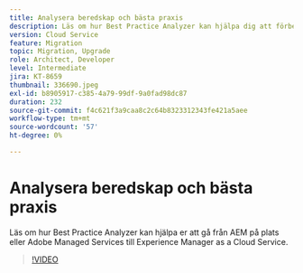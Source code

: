 ```yaml
---
title: Analysera beredskap och bästa praxis
description: Läs om hur Best Practice Analyzer kan hjälpa dig att förbereda programmet för att flyttas till Experience Manager as a Cloud Service
version: Cloud Service
feature: Migration
topic: Migration, Upgrade
role: Architect, Developer
level: Intermediate
jira: KT-8659
thumbnail: 336690.jpeg
exl-id: b8905917-c385-4a79-99df-9a0fad98dc87
duration: 232
source-git-commit: f4c621f3a9caa8c2c64b8323312343fe421a5aee
workflow-type: tm+mt
source-wordcount: '57'
ht-degree: 0%

---
```


# Analysera beredskap och bästa praxis

Läs om hur Best Practice Analyzer kan hjälpa er att gå från AEM på plats eller Adobe Managed Services till Experience Manager as a Cloud Service.

>[!VIDEO](https://video.tv.adobe.com/v/336690?quality=12&learn=on)
